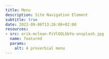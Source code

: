 ```yaml
---
title: Menu
description: Site Navigation Element 
subtitle: true
date: 2022-09-06T13:26:08+02:00
resources:
- src: erik-mclean-PiVlGQLbbYo-unsplash.jpg
  name: featured
  params: 
    alt: A proverbial menu 
---
```

